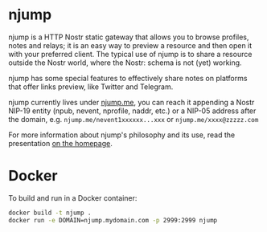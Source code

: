 njump
=====

njump is a HTTP Nostr static gateway that allows you to browse profiles, notes and relays; it is an easy way to preview a resource and then open it with your preferred client. The typical use of njump is to share a resource outside the Nostr world, where the Nostr: schema is not (yet) working.

njump has some special features to effectively share notes on platforms that offer links preview, like Twitter and Telegram.

njump currently lives under [njump.me](https://njump.me), you can reach it appending a Nostr NIP-19 entity (npub, nevent, nprofile, naddr, etc.) or a NIP-05 address after the domain, e.g. `njump.me/nevent1xxxxxx...xxx` or `njump.me/xxxx@zzzzz.com`

For more information about njump's philosophy and its use, read the presentation [on the homepage](https://njump.me).

Docker
=====

To build and run in a Docker container:
```bash
docker build -t njump .
docker run -e DOMAIN=njump.mydomain.com -p 2999:2999 njump
```